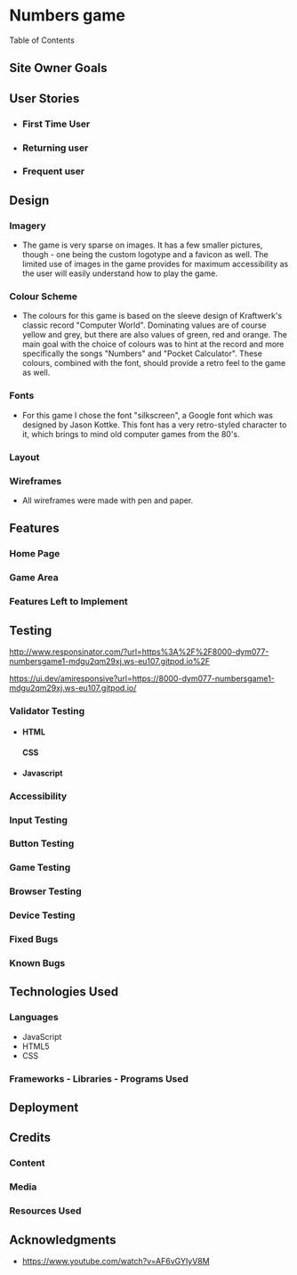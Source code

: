 # Numbers game



Table of Contents

  
## Site Owner Goals

## User Stories

- ### First Time User
  
- ### Returning user
  
- ### Frequent user
 

## Design

### Imagery
- The game is very sparse on images. It has a few smaller pictures, though - one being the custom logotype and a favicon as well. The limited use of images in the game provides for maximum accessibility as the user will easily understand how to play the game. 


### Colour Scheme
- The colours for this game is based on the sleeve design of Kraftwerk's classic record "Computer World". Dominating values are of course yellow and grey, but there are also values of green, red and orange. The main goal with the choice of colours was to hint at the record and more specifically the songs "Numbers" and "Pocket Calculator". These colours, combined with the font, should provide a retro feel to the game as well. 


### Fonts
- For this game I chose the font "silkscreen", a Google font which was designed by Jason Kottke. This font has a very retro-styled character to it, which brings to mind old computer games from the 80's. 

### Layout

### Wireframes
- All wireframes were made with pen and paper.




## Features

### Home Page

### Game Area




### Features Left to Implement

## Testing

http://www.responsinator.com/?url=https%3A%2F%2F8000-dym077-numbersgame1-mdgu2qm29xj.ws-eu107.gitpod.io%2F

https://ui.dev/amiresponsive?url=https://8000-dym077-numbersgame1-mdgu2qm29xj.ws-eu107.gitpod.io/
### Validator Testing
- #### HTML
    #### CSS
    
- #### Javascript
  
  

### Accessibility 



### Input Testing

### Button Testing


### Game Testing

### Browser Testing

    
### Device Testing

### Fixed Bugs

### Known Bugs


## Technologies Used

### Languages
- JavaScript
- HTML5
- CSS

### Frameworks - Libraries - Programs Used



## Deployment


## Credits

### Content


### Media

### Resources Used


## Acknowledgments
- https://www.youtube.com/watch?v=AF6vGYIyV8M
